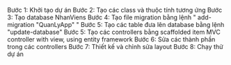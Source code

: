 Bước 1: Khởi tạo dự án
Bước 2: Tạo các class và thuộc tính tương ứng 
Bước 3: Tạo database NhanViens
Bước 4: Tạo file migration bằng lệnh " add-migration "QuanLyApp" "
Bước 5: Tạo các table đưa lên database bằng lệnh "update-database"
Bước 5: Tạo các controllers bằng scaffolded item MVC controller with view, using entity framework
Bước 6: Sửa các thành phần trong các controllers
Bước 7: Thiết kế và chỉnh sửa layout
Bước 8: Chạy thử dự án









